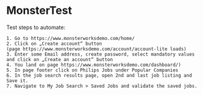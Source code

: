 # MonsterTest
Test steps to automate:

    1. Go to https://www.monsterworksdemo.com/home/
    2. Click on „Create account“ button (page https://www.monsterworksdemo.com/account/account-lite loads)
    3. Enter some Email address, create password, select mandatory values and click on „Create an account“ button
    4. You land on page https://www.monsterworksdemo.com/dashboard/)
    5. In page footer click on Philips Jobs under Popular Companies
    6. In the job search results page, open 2nd and last job listing and Save it.
    7. Navigate to My Job Search > Saved Jobs and validate the saved jobs.
